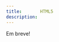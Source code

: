 ```yaml
---
title:       HTML5
description: 
---
```



Em breve!


<!--

http://www.w3c.br/cursos/html5/conteudo/

-->
